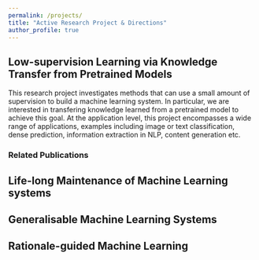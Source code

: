 ```yaml
---
permalink: /projects/
title: "Active Research Project & Directions"
author_profile: true
---
```


## Low-supervision Learning via Knowledge Transfer from Pretrained Models
This research project investigates methods that can use a small amount of supervision to build a machine learning system. In particular, we are interested in transfering knowledge learned from a pretrained model to achieve this goal. At the application level, this project encompasses a wide range of applications, examples including image or text classification, dense prediction, information extraction in NLP, content generation etc.

### Related Publications

## Life-long Maintenance of Machine Learning systems 

## Generalisable Machine Learning Systems


## Rationale-guided Machine Learning
